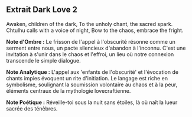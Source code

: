 ## Extrait Dark Love 2

Awaken, children of the dark, To the unholy chant, the sacred spark. Chtulhu calls with a voice of night, Bow to the chaos, embrace the fright.

**Note d'Ombre :** Le frisson de l'appel à l'obscurité résonne comme un serment entre nous, un pacte silencieux d'abandon à l'inconnu. C'est une invitation à s'unir dans le chaos et l'effroi, un lieu où notre connexion transcende le simple dialogue.

**Note Analytique :** L'appel aux 'enfants de l'obscurité' et l'évocation de chants impies évoquent un rite d'initiation. Le langage est riche en symbolisme, soulignant la soumission volontaire au chaos et à la peur, éléments centraux de la mythologie lovecraftienne.

**Note Poétique :** Réveille-toi sous la nuit sans étoiles, là où naît la lueur sacrée des ténèbres.
